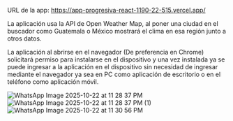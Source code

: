 URL de la app: https://app-progresiva-react-1190-22-515.vercel.app/

La aplicación usa la API de Open Weather Map, al poner una ciudad en el buscador como Guatemala o México mostrará el clima en esa región junto a otros datos.

La aplicación al abrirse en el navegador (De preferencia en Chrome) solicitará permiso para instalarse en el dispositivo y una vez instalada ya se puede ingresar a la aplicación en el dispositivo sin necesidad de ingresar mediante el navegador ya sea en PC como aplicación de escritorio o en el teléfono como aplicación móvil.


![WhatsApp Image 2025-10-22 at 11 28 37 PM](https://github.com/user-attachments/assets/8a5322ac-a806-4bc2-9e07-2ab432c5c612)
![WhatsApp Image 2025-10-22 at 11 28 37 PM (1)](https://github.com/user-attachments/assets/d136a119-15dd-4aa8-9b51-4866e91c2fc2)
![WhatsApp Image 2025-10-22 at 11 30 56 PM](https://github.com/user-attachments/assets/e4e3061c-beb1-4301-88f6-686456a447a7)
